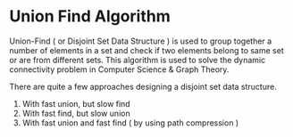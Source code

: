 # Union Find Algorithm

Union-Find ( or Disjoint Set Data Structure ) is used to group together a number of elements in a set and check if two elements belong to same set or are from different sets. This algorithm is used to solve the dynamic connectivity problem in Computer Science & Graph Theory.

There are quite a few approaches designing a disjoint set data structure. 
1. With fast union, but slow find
2. With fast find, but slow union
3. With fast union and fast find ( by using path compression )
